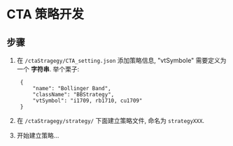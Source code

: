 # CTA 策略开发

## 步骤

1. 在 `/ctaStragegy/CTA_setting.json` 添加策略信息, "vtSymbole" 需要定义为一个 **字符串**. 举个栗子:

        {
            "name": "Bollinger Band",
            "className": "BBStrategy",
            "vtSymbol": "i1709, rb1710, cu1709"
        }

2. 在 `/ctaStragegy/strategy/` 下面建立策略文件, 命名为 `strategyXXX`.

3. 开始建立策略...
